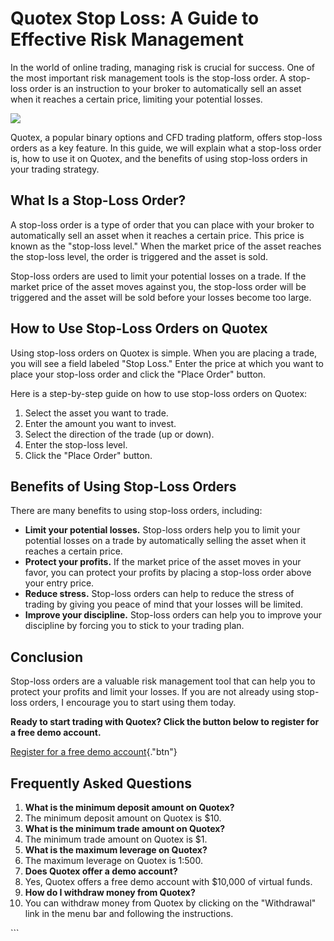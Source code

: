 # Quotex Stop Loss: A Guide to Effective Risk Management

In the world of online trading, managing risk is crucial for success.
One of the most important risk management tools is the stop-loss order.
A stop-loss order is an instruction to your broker to automatically sell
an asset when it reaches a certain price, limiting your potential
losses.

[![](https://static.quotex.io/files/4_en/300_250.jpg)](https://traff.sbs/brokerqxlid)

Quotex, a popular binary options and CFD trading platform, offers
stop-loss orders as a key feature. In this guide, we will explain what a
stop-loss order is, how to use it on Quotex, and the benefits of using
stop-loss orders in your trading strategy.

## What Is a Stop-Loss Order?

A stop-loss order is a type of order that you can place with your broker
to automatically sell an asset when it reaches a certain price. This
price is known as the "stop-loss level." When the market price of
the asset reaches the stop-loss level, the order is triggered and the
asset is sold.

Stop-loss orders are used to limit your potential losses on a trade. If
the market price of the asset moves against you, the stop-loss order
will be triggered and the asset will be sold before your losses become
too large.

## How to Use Stop-Loss Orders on Quotex

Using stop-loss orders on Quotex is simple. When you are placing a
trade, you will see a field labeled "Stop Loss." Enter the price
at which you want to place your stop-loss order and click the "Place
Order" button.

Here is a step-by-step guide on how to use stop-loss orders on Quotex:

1.  Select the asset you want to trade.
2.  Enter the amount you want to invest.
3.  Select the direction of the trade (up or down).
4.  Enter the stop-loss level.
5.  Click the "Place Order" button.

## Benefits of Using Stop-Loss Orders

There are many benefits to using stop-loss orders, including:

-   **Limit your potential losses.** Stop-loss orders help you to limit
    your potential losses on a trade by automatically selling the asset
    when it reaches a certain price.
-   **Protect your profits.** If the market price of the asset moves in
    your favor, you can protect your profits by placing a stop-loss
    order above your entry price.
-   **Reduce stress.** Stop-loss orders can help to reduce the stress of
    trading by giving you peace of mind that your losses will be
    limited.
-   **Improve your discipline.** Stop-loss orders can help you to
    improve your discipline by forcing you to stick to your trading
    plan.

## Conclusion

Stop-loss orders are a valuable risk management tool that can help you
to protect your profits and limit your losses. If you are not already
using stop-loss orders, I encourage you to start using them today.

**Ready to start trading with Quotex? Click the button below to register
for a free demo account.**

[Register for a free demo
account](\%22https://traff.sbs/brokerqxsignup\%22){."btn"}

## Frequently Asked Questions

1.  **What is the minimum deposit amount on Quotex?**
2.  The minimum deposit amount on Quotex is \$10.
3.  **What is the minimum trade amount on Quotex?**
4.  The minimum trade amount on Quotex is \$1.
5.  **What is the maximum leverage on Quotex?**
6.  The maximum leverage on Quotex is 1:500.
7.  **Does Quotex offer a demo account?**
8.  Yes, Quotex offers a free demo account with \$10,000 of virtual
    funds.
9.  **How do I withdraw money from Quotex?**
10. You can withdraw money from Quotex by clicking on the
    "Withdrawal" link in the menu bar and following the
    instructions.

\`\`\`

